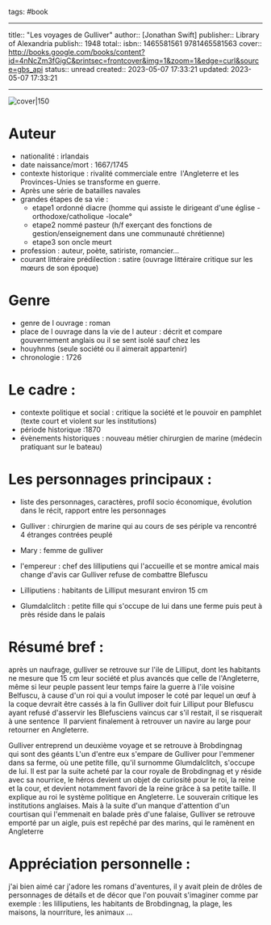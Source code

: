 
tags: #book

---

title:: "Les voyages de Gulliver"
author:: [Jonathan Swift]
publisher:: Library of Alexandria
publish:: 1948
total:: 
isbn:: 1465581561 9781465581563
cover:: http://books.google.com/books/content?id=4nNcZm3fGigC&printsec=frontcover&img=1&zoom=1&edge=curl&source=gbs_api
status:: unread
created:: 2023-05-07 17:33:21
updated: 2023-05-07 17:33:21

---

![cover|150](http://books.google.com/books/content?id=4nNcZm3fGigC&printsec=frontcover&img=1&zoom=1&edge=curl&source=gbs_api)

# Auteur

- nationalité : irlandais
- date naissance/mort : 1667/1745
- contexte historique : rivalité commerciale entre  l'Angleterre et les Provinces-Unies se transforme en guerre. 
- Après une série de batailles navales
- grandes étapes de sa vie : 
	- etape1 ordonné diacre (homme qui assiste le dirigeant d'une église - orthodoxe/catholique -locale°
	- etape2 nommé pasteur (h/f exerçant des fonctions de gestion/enseignement dans une communauté chrétienne)
	- etape3 son oncle meurt
- profession : auteur, poète, satiriste, romancier…
- courant littéraire prédilection : satire (ouvrage littéraire critique sur les mœurs de son époque)

# Genre 
- genre de l ouvrage : roman
- place de l ouvrage dans la vie de l auteur : décrit et compare gouvernement anglais ou il se sent isolé sauf chez les
-  houyhnms (seule société ou il aimerait appartenir)
- chronologie : 1726

# Le cadre :
- contexte politique et social : critique la société et le pouvoir en pamphlet (texte court et violent sur les institutions)
- période historique :1870
- évènements historiques : nouveau métier chirurgien de marine (médecin pratiquant sur le bateau)


# Les personnages principaux :

- liste des personnages, caractères, profil socio économique, évolution dans le récit, rapport entre les personnages

- Gulliver : chirurgien de marine qui au cours de ses périple va rencontré 4 étranges contrées peuplé
- Mary : femme de gulliver 
- l'empereur : chef des lilliputiens qui l'accueille et se montre amical mais change d'avis car Gulliver 
 refuse de combattre Blefuscu 
- Lilliputiens : habitants de Lilliput mesurant environ 15 cm
- Glumdalclitch : petite fille qui s'occupe de lui dans une ferme puis peut à près réside dans le palais

# Résumé bref :

après un naufrage, gulliver se retrouve sur l'ile de Lilliput, dont les habitants ne mesure que 15 cm
leur société et plus avancés que celle de l'Angleterre, même si leur peuple passent leur temps faire la guerre à l'ile voisine
Belfuscu, à cause d'un roi qui a voulut imposer le coté par lequel un œuf à la coque devrait être cassés
à la fin Gulliver doit fuir Lilliput pour Blefuscu ayant refusé d'asservir les Blefusciens vaincus car s'il restait, il se risquerait à une sentence  Il parvient finalement à retrouver un navire au large pour retourner en Angleterre.

Gulliver entreprend un deuxième voyage et se retrouve à Brobdingnag qui sont des géants L'un d'entre eux s'empare de Gulliver pour l'emmener dans sa ferme, où une petite fille, qu'il surnomme Glumdalclitch, s'occupe de lui. Il est par la suite acheté par la cour royale de Brobdingnag et y réside avec sa nourrice, le héros devient un objet de curiosité pour le roi, la reine et la cour, et devient notamment favori de la reine grâce à sa petite taille. Il explique au roi le système politique en Angleterre. Le souverain critique les institutions anglaises. Mais à la suite d'un manque d'attention d'un courtisan qui l'emmenait en balade près d'une falaise, Gulliver se retrouve emporté par un aigle, puis est repêché par des marins, qui le ramènent en Angleterre

# Appréciation personnelle :

j'ai bien aimé car j'adore les romans d'aventures, il y avait plein de drôles de personnages de détails et de décor 
que l'on pouvait s'imaginer comme par exemple :
les lilliputiens, les habitants de Brobdingnag, la plage, les maisons, la nourriture, les animaux …